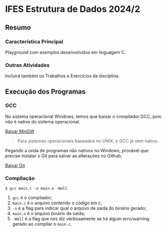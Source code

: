 # IFES Estrutura de Dados 2024/2
## Resumo
### Característica Principal

Playground com exemplos desenvolvidos em linguagem C.

### Outras Atividades

Incluirá também os Trabalhos e Exercícios da disciplina.

## Execução dos Programas

### GCC

No sistema operacional Windows, temos que baixar o compilador GCC, pois não é nativo do sistema operacional.

[Baixar MinGW](https://sourceforge.net/projects/mingw/)

> Para sistemas operacionais baseados no UNIX, o GCC já vem nativo.

Pegando a onda de programas não nativos no Windows, provável que precise instalar o Git para salvar as alterações no Github.

[Baixar Git](https://git-scm.com/downloads/win)

### Compilação

`$ gcc main.c -o main.o -Wall`

1. `gcc` é o compilador;
2. `main.c` é o arquivo contendo o código em c;
3. `-o` é a flag para indicar qual o arquivo de saída do binário gerado;
4. `main.o` é o arquivo binário de saída;
5. `-Wall` é a flag que nos diz verbosamente se há algum erro/warning gerado ao compilar o `main.c`.
